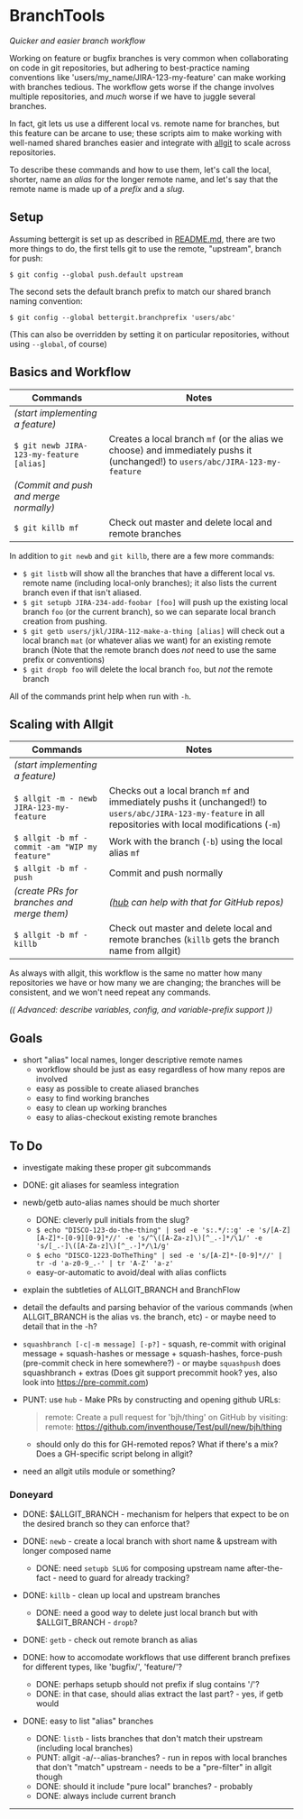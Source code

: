 BranchTools
==========
_Quicker and easier branch workflow_

Working on feature or bugfix branches is very common when collaborating on code in git repositories, but adhering to best-practice naming conventions like 'users/my_name/JIRA-123-my-feature' can make working with branches tedious.  The workflow gets worse if the change involves multiple repositories, and _much_ worse if we have to juggle several branches.

In fact, git lets us use a different local vs. remote name for branches, but this feature can be arcane to use; these scripts aim to make working with well-named shared branches easier and integrate with [allgit] to scale across repositories.

[allgit]: https://github.com/inventhouse/allgit

To describe these commands and how to use them, let's call the local, shorter, name an _alias_ for the longer remote name, and let's say that the remote name is made up of a _prefix_ and a _slug_.


Setup
-----
Assuming bettergit is set up as described in [README.md](README.md), there are two more things to do, the first tells git to use the remote, "upstream", branch for push:

`$ git config --global push.default upstream`

The second sets the default branch prefix to match our shared branch naming convention:

`$ git config --global bettergit.branchprefix 'users/abc'`

(This can also be overridden by setting it on particular repositories, without using `--global`, of course)


Basics and Workflow
-------------------
| Commands | Notes |
|----------|-------|
| _(start implementing a feature)_ ||
| `$ git newb JIRA-123-my-feature [alias]` | Creates a local branch `mf` (or the alias we choose) and immediately pushs it (unchanged!) to `users/abc/JIRA-123-my-feature`
| _(Commit and push and merge normally)_ ||
| `$ git killb mf` | Check out master and delete local and remote branches

In addition to `git newb` and `git killb`, there are a few more commands:

- `$ git listb` will show all the branches that have a different local vs. remote name (including local-only branches); it also lists the current branch even if that isn't aliased.
- `$ git setupb JIRA-234-add-foobar [foo]` will push up the existing local branch `foo` (or the current branch), so we can separate local branch creation from pushing.
- `$ git getb users/jkl/JIRA-112-make-a-thing [alias]` will check out a local branch `mat` (or whatever alias we want) for an existing remote branch (Note that the remote branch does _not_ need to use the same prefix or conventions)
- `$ git dropb foo` will delete the local branch `foo`, but _not_ the remote branch

All of the commands print help when run with `-h`.

Scaling with Allgit
-------------------
| Commands | Notes |
|----------|-------|
| _(start implementing a feature)_ ||
| `$ allgit -m - newb JIRA-123-my-feature` | Checks out a local branch `mf` and immediately pushs it (unchanged!) to `users/abc/JIRA-123-my-feature` in all repositories with local modifications (`-m`)
| `$ allgit -b mf - commit -am "WIP my feature"` | Work with the branch (`-b`) using the local alias `mf`
| `$ allgit -b mf - push` | Commit and push normally
| _(create PRs for branches and merge them)_ | _([hub](https://hub.github.com) can help with that for GitHub repos)_ |
| `$ allgit -b mf - killb` | Check out master and delete local and remote branches (`killb` gets the branch name from allgit)

As always with allgit, this workflow is the same no matter how many repositories we have or how many we are changing; the branches will be consistent, and we won't need repeat any commands.


_(( Advanced: describe variables, config, and variable-prefix support ))_


Goals
-----
- short "alias" local names, longer descriptive remote names
    - workflow should be just as easy regardless of how many repos are involved
    - easy as possible to create aliased branches
    - easy to find working branches
    - easy to clean up working branches
    - easy to alias-checkout existing remote branches


To Do
-----
- investigate making these proper git subcommands

- DONE: git aliases for seamless integration
- newb/getb auto-alias names should be much shorter
    - DONE: cleverly pull initials from the slug?
    - `$ echo "DISCO-123-do-the-thing" | sed -e 's:.*/::g' -e 's/[A-Z][A-Z]*-[0-9][0-9]*//' -e 's/^\([A-Za-z]\)[^_.-]*/\1/' -e 's/[_.-]\([A-Za-z]\)[^_.-]*/\1/g'`
    - `$ echo "DISCO-1223-DoTheThing" | sed -e 's/[A-Z]*-[0-9]*//' | tr -d 'a-z0-9_.-' | tr 'A-Z' 'a-z'`
    - easy-or-automatic to avoid/deal with alias conflicts


- explain the subtleties of ALLGIT_BRANCH and BranchFlow
- detail the defaults and parsing behavior of the various commands (when ALLGIT_BRANCH is the alias vs. the branch, etc) - or maybe need to detail that in the -h?

- `squashbranch [-c|-m message] [-p?]` - squash, re-commit with original message + squash-hashes or message + squash-hashes, force-push (pre-commit check in here somewhere?) - or maybe `squashpush` does squashbranch + extras  (Does git support precommit hook? yes, also look into https://pre-commit.com)

- PUNT: use `hub` - Make PRs by constructing and opening github URLs:

    > remote: Create a pull request for 'bjh/thing' on GitHub by visiting:
    > remote:      https://github.com/inventhouse/Test/pull/new/bjh/thing

    - should only do this for GH-remoted repos?  What if there's a mix?  Does a GH-specific script belong in allgit?

- need an allgit utils module or something?


### Doneyard

- DONE: $ALLGIT_BRANCH - mechanism for helpers that expect to be on the desired branch so they can enforce that?

- DONE: `newb` - create a local branch with short name & upstream with longer composed name
    - DONE: need `setupb SLUG` for composing upstream name after-the-fact - need to guard for already tracking?
- DONE: `killb` - clean up local and upstream branches
    - DONE: need a good way to delete just local branch but with $ALLGIT_BRANCH - `dropb`?
- DONE: `getb` - check out remote branch as alias

- DONE: how to accomodate workflows that use different branch prefixes for different types, like 'bugfix/', 'feature/'?
    - DONE: perhaps setupb should not prefix if slug contains '/'?
    - DONE: in that case, should alias extract the last part? - yes, if getb would

- DONE: easy to list "alias" branches
    - DONE: `listb` - lists branches that don't match their upstream (including local branches)
    - PUNT: allgit -a/--alias-branches? - run in repos with local branches that don't "match" upstream - needs to be a "pre-filter" in allgit though
    - DONE: should it include "pure local" branches? - probably
    - DONE: always include current branch

---
